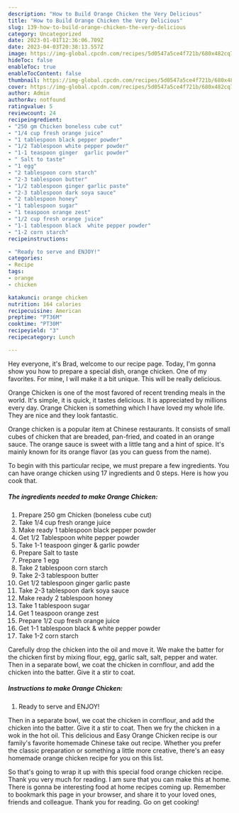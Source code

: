 ```yaml
---
description: "How to Build Orange Chicken the Very Delicious"
title: "How to Build Orange Chicken the Very Delicious"
slug: 139-how-to-build-orange-chicken-the-very-delicious
category: Uncategorized
date: 2023-01-01T12:36:06.709Z
date: 2023-04-03T20:38:13.557Z
image: https://img-global.cpcdn.com/recipes/5d0547a5ce4f721b/680x482cq70/orange-chicken-recipe-main-photo.jpg
hideToc: false
enableToc: true
enableTocContent: false
thumbnail: https://img-global.cpcdn.com/recipes/5d0547a5ce4f721b/680x482cq70/orange-chicken-recipe-main-photo.jpg
cover: https://img-global.cpcdn.com/recipes/5d0547a5ce4f721b/680x482cq70/orange-chicken-recipe-main-photo.jpg
author: Admin
authorAv: notfound
ratingvalue: 5
reviewcount: 24
recipeingredient:
- "250 gm Chicken boneless cube cut"
- "1/4 cup fresh orange juice"
- "1 tablespoon black pepper powder"
- "1/2 Tablespoon white pepper powder"
- "1-1 teaspoon ginger  garlic powder"
- " Salt to taste"
- "1 egg"
- "2 tablespoon corn starch"
- "2-3 tablespoon butter"
- "1/2 tablespoon ginger garlic paste"
- "2-3 tablespoon dark soya sauce"
- "2 tablespoon honey"
- "1 tablespoon sugar"
- "1 teaspoon orange zest"
- "1/2 cup fresh orange juice"
- "1-1 tablespoon black  white pepper powder"
- "1-2 corn starch"
recipeinstructions:

- "Ready to serve and ENJOY!"
categories:
- Recipe
tags:
- orange
- chicken

katakunci: orange chicken 
nutrition: 164 calories
recipecuisine: American
preptime: "PT36M"
cooktime: "PT30M"
recipeyield: "3"
recipecategory: Lunch

---
```



Hey everyone, it's Brad, welcome to our recipe page. Today, I'm gonna show you how to prepare a special dish, orange chicken. One of my favorites. For mine, I will make it a bit unique. This will be really delicious.

Orange Chicken is one of the most favored of recent trending meals in the world. It's simple, it is quick, it tastes delicious. It is appreciated by millions every day. Orange Chicken is something which I have loved my whole life. They are nice and they look fantastic.

Orange chicken is a popular item at Chinese restaurants. It consists of small cubes of chicken that are breaded, pan-fried, and coated in an orange sauce. The orange sauce is sweet with a little tang and a hint of spice. It&#39;s mainly known for its orange flavor (as you can guess from the name).


To begin with this particular recipe, we must prepare a few ingredients. You can have orange chicken using 17 ingredients and 0 steps. Here is how you cook that.

<!--inarticleads1-->

##### The ingredients needed to make Orange Chicken:

1. Prepare 250 gm Chicken (boneless cube cut)
1. Take 1/4 cup fresh orange juice
1. Make ready 1 tablespoon black pepper powder
1. Get 1/2 Tablespoon white pepper powder
1. Take 1-1 teaspoon ginger &amp; garlic powder
1. Prepare  Salt to taste
1. Prepare 1 egg
1. Take 2 tablespoon corn starch
1. Take 2-3 tablespoon butter
1. Get 1/2 tablespoon ginger garlic paste
1. Take 2-3 tablespoon dark soya sauce
1. Make ready 2 tablespoon honey
1. Take 1 tablespoon sugar
1. Get 1 teaspoon orange zest
1. Prepare 1/2 cup fresh orange juice
1. Get 1-1 tablespoon black &amp; white pepper powder
1. Take 1-2 corn starch


Carefully drop the chicken into the oil and move it. We make the batter for the chicken first by mixing flour, egg, garlic salt, salt, pepper and water. Then in a separate bowl, we coat the chicken in cornflour, and add the chicken into the batter. Give it a stir to coat. 

<!--inarticleads2-->

##### Instructions to make Orange Chicken:


1. Ready to serve and ENJOY!

Then in a separate bowl, we coat the chicken in cornflour, and add the chicken into the batter. Give it a stir to coat. Then we fry the chicken in a wok in the hot oil. This delicious and Easy Orange Chicken recipe is our family&#39;s favorite homemade Chinese take out recipe. Whether you prefer the classic preparation or something a little more creative, there&#39;s an easy homemade orange chicken recipe for you on this list. 

So that's going to wrap it up with this special food orange chicken recipe. Thank you very much for reading. I am sure that you can make this at home. There is gonna be interesting food at home recipes coming up. Remember to bookmark this page in your browser, and share it to your loved ones, friends and colleague. Thank you for reading. Go on get cooking!
